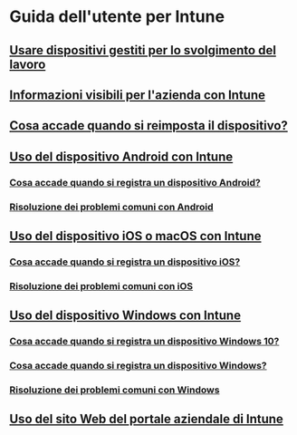 # Guida dell'utente per Intune
## [Usare dispositivi gestiti per lo svolgimento del lavoro](use-managed-devices-to-get-work-done.md)
## [Informazioni visibili per l'azienda con Intune](what-info-can-your-company-see-when-you-enroll-your-device-in-intune.md)
## [Cosa accade quando si reimposta il dispositivo?](what-happens-if-you-reset-your-device-cpwebsite.md)
## [Uso del dispositivo Android con Intune](using-your-android-device-with-intune.md)
### [Cosa accade quando si registra un dispositivo Android?](what-happens-if-you-install-the-company-portal-app-and-enroll-your-device-in-intune-android.md)
### [Risoluzione dei problemi comuni con Android](troubleshoot-your-device-android.md)
## [Uso del dispositivo iOS o macOS con Intune](using-your-iOS-or-macOS-device-with-intune.md)
### [Cosa accade quando si registra un dispositivo iOS?](what-happens-if-you-install-the-company-portal-app-and-enroll-your-device-in-intune-ios.md)
### [Risoluzione dei problemi comuni con iOS](troubleshoot-your-device-iOS.md)
## [Uso del dispositivo Windows con Intune](using-your-windows-device-with-intune.md)
### [Cosa accade quando si registra un dispositivo Windows 10?](what-happens-if-you-install-the-company-portal-app-and-enroll-your-device-in-intune-windows10.md)
### [Cosa accade quando si registra un dispositivo Windows?](what-happens-if-you-install-the-company-portal-app-and-enroll-your-device-in-intune-windows.md)
### [Risoluzione dei problemi comuni con Windows](troubleshoot-your-device-windows.md)
## [Uso del sito Web del portale aziendale di Intune](using-the-intune-company-portal-website.md)
